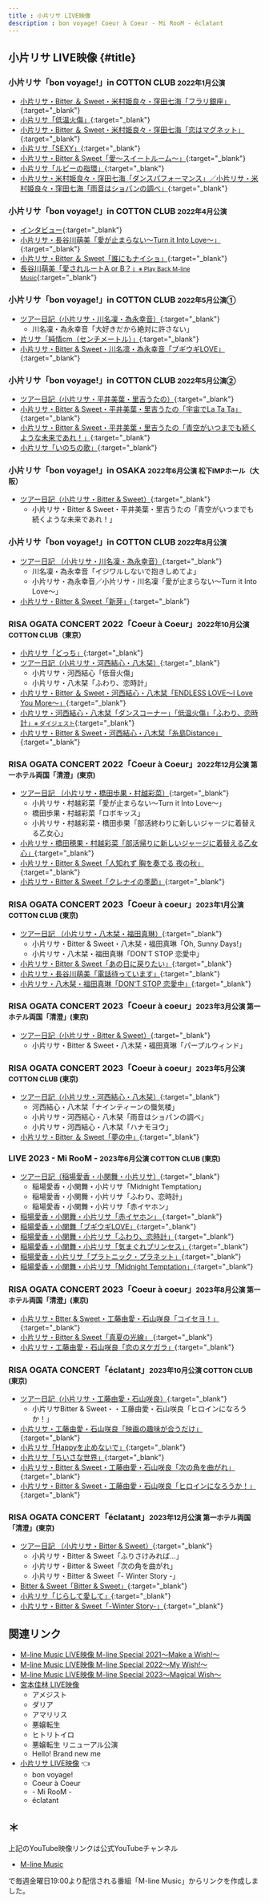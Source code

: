 ```yaml
---
title : 小片リサ LIVE映像
description : bon voyage! Coeur à Coeur - Mi RooM - éclatant
---
```

## 小片リサ LIVE映像 {#title}

### 小片リサ「bon voyage!」in COTTON CLUB <small>2022年1月公演</small>
* [<i class="fa-lg fa-brands fa-youtube"></i> 小片リサ・Bitter ＆ Sweet・米村姫良々・窪田七海「フラリ銀座」](https://www.youtube.com/watch?v=jB-G_ADFxhU&t=2m24s){:target="_blank"}
* [<i class="fa-lg fa-brands fa-youtube"></i> 小片リサ「低温火傷」](https://www.youtube.com/watch?v=UiyIyCzFlq8&t=22m46s){:target="_blank"}
* [<i class="fa-lg fa-brands fa-youtube"></i> 小片リサ・Bitter ＆ Sweet・米村姫良々・窪田七海「恋はマグネット」](https://www.youtube.com/watch?v=tvglrBFOXT4&t=11m22s){:target="_blank"}
* [<i class="fa-lg fa-brands fa-youtube"></i> 小片リサ「SEXY」](https://www.youtube.com/watch?v=eKVQvIM6W4E&t=3m58s){:target="_blank"}
* [<i class="fa-lg fa-brands fa-youtube"></i> 小片リサ・Bitter & Sweet「愛〜スイートルーム〜」](https://www.youtube.com/watch?v=oQMhhQB2SRM&t=2m23s){:target="_blank"}
* [<i class="fa-lg fa-brands fa-youtube"></i> 小片リサ「ルビーの指環」](https://www.youtube.com/watch?v=o50So6oeRlM&t=15m30s){:target="_blank"}
* [<i class="fa-lg fa-brands fa-youtube"></i> 小片リサ・米村姫良々・窪田七海「ダンスパフォーマンス」／小片リサ・米村姫良々・窪田七海「雨音はショパンの調べ」](https://www.youtube.com/watch?v=0rYG-IoI9wE&t=3m36s){:target="_blank"}

### 小片リサ「bon voyage!」in COTTON CLUB <small>2022年4月公演</small>
* [<i class="fa-lg fa-brands fa-youtube"></i> インタビュー](https://www.youtube.com/watch?v=HQaLQ2w356o&t=17m41s){:target="_blank"}
* [<i class="fa-lg fa-brands fa-youtube"></i> 小片リサ・長谷川萌美「愛が止まらない～Turn it Into Love～」](https://www.youtube.com/watch?v=YFrh5mHSSCI&t=13m50s){:target="_blank"}
* [<i class="fa-lg fa-brands fa-youtube"></i> 小片リサ・Bitter ＆ Sweet「誰にもナイショ」](https://www.youtube.com/watch?v=L8Gr0vbkS2Y&t=11m39s){:target="_blank"}
* [<i class="fa-lg fa-brands fa-youtube"></i> 長谷川萌美「愛されルートA or B？」<small>※ Play Back M-line Music</small>](https://www.youtube.com/watch?v=8lnL80gPoCI&t=17m1s){:target="_blank"}

### 小片リサ「bon voyage!」in COTTON CLUB <small>2022年5月公演①</small>
* [<i class="fa-lg fa-brands fa-youtube"></i> ツアー日記（小片リサ・川名凜・為永幸音）](https://www.youtube.com/watch?v=0gfiP-pwxo0&t=19m55s){:target="_blank"}
  * 川名凜・為永幸音「大好きだから絶対に許さない」
* [<i class="fa-lg fa-brands fa-youtube"></i> 片リサ「純情cm（センチメートル）」](https://www.youtube.com/watch?v=N4g2iWwMBY0&t=10m38s){:target="_blank"}
* [<i class="fa-lg fa-brands fa-youtube"></i> 小片リサ・Bitter & Sweet・川名凛・為永幸音「ブギウギLOVE」](https://www.youtube.com/watch?v=sVeS_aWt8_k&t=16m39s){:target="_blank"}

### 小片リサ「bon voyage!」in COTTON CLUB <small>2022年5月公演②</small>
* [<i class="fa-lg fa-brands fa-youtube"></i> ツアー日記（小片リサ・平井美葉・里吉うたの）](https://www.youtube.com/watch?v=N4g2iWwMBY0&t=23m20s){:target="_blank"}
* [<i class="fa-lg fa-brands fa-youtube"></i> 小片リサ・Bitter & Sweet・平井美葉・里吉うたの「宇宙でLa Ta Ta」](https://www.youtube.com/watch?v=q5tRVzxanOI&t=2m57s){:target="_blank"}
* [<i class="fa-lg fa-brands fa-youtube"></i> 小片リサ・Bitter & Sweet・平井美葉・里吉うたの「青空がいつまでも続くような未来であれ！」](https://www.youtube.com/watch?v=RSDQC3umiW8&t=2m54s){:target="_blank"}
* [<i class="fa-lg fa-brands fa-youtube"></i> 小片リサ「いのちの歌」](https://www.youtube.com/watch?v=RSDQC3umiW8&t=18m14s){:target="_blank"}

### 小片リサ「bon voyage!」in OSAKA <small>2022年6月公演 松下IMPホール（大阪）</small>
* [<i class="fa-lg fa-brands fa-youtube"></i> ツアー日記（小片リサ・Bitter & Sweet）](https://www.youtube.com/watch?v=sVeS_aWt8_k&t=23m29s){:target="_blank"}
  * 小片リサ・Bitter & Sweet・平井美葉・里吉うたの「青空がいつまでも続くような未来であれ！」

### 小片リサ「bon voyage!」in COTTON CLUB <small>2022年8月公演</small>
* [<i class="fa-lg fa-brands fa-youtube"></i> ツアー日記 （小片リサ・川名凜・為永幸音）](https://www.youtube.com/watch?v=V9xqf1y4UgI&t=16m59s){:target="_blank"}
  * 川名凜・為永幸音「イジワルしないで抱きしめてよ」
  * 小片リサ・為永幸音／小片リサ・川名凜「愛が止まらない～Turn it Into Love～」
* [<i class="fa-lg fa-brands fa-youtube"></i> 小片リサ・Bitter & Sweet「新芽」](https://www.youtube.com/watch?v=3SJgvwkJ1p4&t=4m48s){:target="_blank"}

### RISA OGATA CONCERT 2022「Coeur à Coeur」<small>2022年10月公演 COTTON CLUB（東京）</small>
* [<i class="fa-lg fa-brands fa-youtube"></i> 小片リサ「どっち」](https://www.youtube.com/watch?v=WOAHynr0fOU&t=11m15s){:target="_blank"}
* [<i class="fa-lg fa-brands fa-youtube"></i> ツアー日記（小片リサ・河西結心・八木栞）](https://www.youtube.com/watch?v=WOAHynr0fOU&t=1601s){:target="_blank"}
  * 小片リサ・河西結心「低音火傷」
  * 小片リサ・八木栞「ふわり、恋時計」
* [<i class="fa-lg fa-brands fa-youtube"></i> 小片リサ・Bitter ＆ Sweet・河西結心・八木栞「ENDLESS LOVE〜I Love You More〜」](https://www.youtube.com/watch?v=_vsdTWua8h0&t=3m15s){:target="_blank"}
* [<i class="fa-lg fa-brands fa-youtube"></i> 小片リサ・河西結心・八木栞「ダンスコーナー」「低温火傷」「ふわり、恋時計」<small>※ ダイジェスト</small>](https://www.youtube.com/watch?v=YxOX5Q1NkWE&t=11m23s){:target="_blank"}
* [<i class="fa-lg fa-brands fa-youtube"></i> 小片リサ・Bitter & Sweet・河西結心・八木栞「糸島Distance」](https://www.youtube.com/watch?v=32LEGgSAhHM&t=11m7s){:target="_blank"}
  

### RISA OGATA CONCERT 2022「Coeur à Coeur」<small>2022年12月公演 第一ホテル両国「清澄」(東京)</small>
* [<i class="fa-lg fa-brands fa-youtube"></i> ツアー日記 （小片リサ・橋田歩果・村越彩菜）](https://www.youtube.com/watch?v=32LEGgSAhHM&t=28m49s){:target="_blank"}
  * 小片リサ・村越彩菜「愛が止まらない～Turn it Into Love～」
  * 橋田歩果・村越彩菜「ロボキッス」
  * 小片リサ・村越彩菜・橋田歩果「部活終わりに新しいジャージに着替える乙女心」
* [<i class="fa-lg fa-brands fa-youtube"></i> 小片リサ・橋田穂果・村越彩菜「部活帰りに新しいジャージに着替える乙女心」](https://www.youtube.com/watch?v=aGPXcbgzBFQ&t=2m59s){:target="_blank"}
* [<i class="fa-lg fa-brands fa-youtube"></i> 小片リサ・Bitter & Sweet「人知れず 胸を奏でる 夜の秋」](https://www.youtube.com/watch?v=XbLPCvx5Zw0&t=3m0s){:target="_blank"}
* [<i class="fa-lg fa-brands fa-youtube"></i> 小片リサ・Bitter & Sweet「クレナイの季節」](https://www.youtube.com/watch?v=oWbQUQgGAZ0&t=3m1s){:target="_blank"}

### RISA OGATA CONCERT 2023「Coeur à coeur」<small>2023年1月公演 COTTON CLUB (東京)</small>
* [<i class="fa-lg fa-brands fa-youtube"></i> ツアー日記 （小片リサ・八木栞・福田真琳）](https://www.youtube.com/watch?v=XbLPCvx5Zw0&t=29m28s){:target="_blank"}
  * 小片リサ・Bitter & Sweet・八木栞・福田真琳「Oh, Sunny Days!」
  * 小片リサ・八木栞・福田真琳「DON'T STOP 恋愛中」
* [<i class="fa-lg fa-brands fa-youtube"></i> 小片リサ・Bitter & Sweet「あの日に戻りたい」](https://www.youtube.com/watch?v=RtYVfY9ATSw&t=3m13s){:target="_blank"}
* [<i class="fa-lg fa-brands fa-youtube"></i> 小片リサ・長谷川萌美「電話待っています」](https://www.youtube.com/watch?v=sRSK2LNcByo&t=13m8s){:target="_blank"}
* [<i class="fa-lg fa-brands fa-youtube"></i> 小片リサ・八木栞・福田真琳「DON'T STOP 恋愛中」](https://www.youtube.com/watch?v=n0u7i0CjLXU&t=10m13s){:target="_blank"}

### RISA OGATA CONCERT 2023「Coeur à coeur」<small>2023年3月公演 第一ホテル両国「清澄」(東京)</small>
* [<i class="fa-lg fa-brands fa-youtube"></i> ツアー日記（小片リサ・Bitter & Sweet）](https://www.youtube.com/watch?v=HrxY93v3DPI&t=18m21s){:target="_blank"}
  * 小片リサ・Bitter & Sweet・八木栞・福田真琳「パープルウィンド」

### RISA OGATA CONCERT 2023「Coeur à coeur」<small>2023年5月公演 COTTON CLUB (東京)</small>
* [<i class="fa-lg fa-brands fa-youtube"></i> ツアー日記（小片リサ・河西結心・八木栞）](https://www.youtube.com/watch?v=0KhNlhHzEuM&t=26m8s){:target="_blank"}
  * 河西結心・八木栞「ナインティーンの蜃気楼」
  * 小片リサ・河西結心・八木栞「雨音はショパンの調べ」
  * 小片リサ・河西結心・八木栞「ハナモヨウ」
* [<i class="fa-lg fa-brands fa-youtube"></i> 小片リサ・Bitter ＆ Sweet「夢の中」](https://www.youtube.com/watch?v=VdVyiDR3_QE&t=10m17s){:target="_blank"}

### LIVE 2023 - Mi RooM - <small>2023年6月公演 COTTON CLUB (東京)</small>
* [<i class="fa-lg fa-brands fa-youtube"></i> ツアー日記（稲場愛香・小関舞・小片リサ）](https://www.youtube.com/watch?v=VdVyiDR3_QE&t=18m3s){:target="_blank"}
  * 稲場愛香・小関舞・小片リサ「Midnight Temptation」
  * 稲場愛香・小関舞・小片リサ「ふわり、恋時計」
  * 稲場愛香・小関舞・小片リサ「赤イヤホン」 
* [<i class="fa-lg fa-brands fa-youtube"></i> 稲場愛香・小関舞・小片リサ「赤イヤホン」 ](https://www.youtube.com/watch?v=MXLXymaQopo&t=2m8s){:target="_blank"}
* [<i class="fa-lg fa-brands fa-youtube"></i> 稲場愛香・小関舞「ブギウギLOVE」](https://www.youtube.com/watch?v=MXLXymaQopo&t=9m32s){:target="_blank"}
* [<i class="fa-lg fa-brands fa-youtube"></i> 稲場愛香・小関舞・小片リサ「ふわり、恋時計」](https://www.youtube.com/watch?v=Fb-tCRfIwBo&t=2m8s){:target="_blank"}
* [<i class="fa-lg fa-brands fa-youtube"></i> 稲場愛香・小関舞・小片リサ「気まぐれプリンセス」](https://www.youtube.com/watch?v=Io_eSr7j61A&t=4m21s){:target="_blank"}
* [<i class="fa-lg fa-brands fa-youtube"></i> 稲場愛香・小片リサ「プラトニック・プラネット」](https://www.youtube.com/watch?v=ZTNVRAtyCpA&t=3m16s){:target="_blank"}
* [<i class="fa-lg fa-brands fa-youtube"></i> 稲場愛香・小関舞・小片リサ「Midnight Temptation」](https://www.youtube.com/watch?v=VdqWrgrrdYc&t=23m40s){:target="_blank"}

### RISA OGATA CONCERT 2023「Coeur à coeur」<small>2023年8月公演 第一ホテル両国「清澄」(東京)</small>
* [<i class="fa-lg fa-brands fa-youtube"></i> 小片リサ・Btter & Sweet・工藤由愛・石山咲良「コイセヨ！」](https://www.youtube.com/watch?v=EPI9YjiqgNA&t=13m42s){:target="_blank"}
* [<i class="fa-lg fa-brands fa-youtube"></i> 小片リサ・Bitter & Sweet「真夏の光線」 ](https://www.youtube.com/watch?v=ZTNVRAtyCpA&t=12m16s){:target="_blank"}
* [<i class="fa-lg fa-brands fa-youtube"></i> 小片リサ・工藤由愛・石山咲良「恋のヌケガラ」](https://www.youtube.com/watch?v=dO1E74lkemM&t=13m14s){:target="_blank"}

### RISA OGATA CONCERT「éclatant」<small>2023年10月公演 COTTON CLUB (東京)</small>
* [<i class="fa-lg fa-brands fa-youtube"></i> ツアー日記（小片リサ・工藤由愛・石山咲良）](https://www.youtube.com/watch?v=scacaAEA0WA&t=10m35s){:target="_blank"}
  *  小片リサBitter & Sweet・・工藤由愛・石山咲良「ヒロインになろうか！」
* [<i class="fa-lg fa-brands fa-youtube"></i> 小片リサ・工藤由愛・石山咲良「映画の趣味が合うだけ」](https://www.youtube.com/watch?v=g8dcb9PIMAw&t=4m54s){:target="_blank"}
* [<i class="fa-lg fa-brands fa-youtube"></i> 小片リサ「Happyを止めないで」](https://www.youtube.com/watch?v=nRdTqAFHhCk&t=12m1s){:target="_blank"}
* [<i class="fa-lg fa-brands fa-youtube"></i> 小片リサ「ちいさな世界」](https://www.youtube.com/watch?v=scacaAEA0WA&t=3m25s){:target="_blank"}
* [<i class="fa-lg fa-brands fa-youtube"></i> 小片リサ・Bitter & Sweet・工藤由愛・石山咲良「次の角を曲がれ」](https://www.youtube.com/watch?v=faeEy5maNVw&t=26m3s){:target="_blank"}
* [<i class="fa-lg fa-brands fa-youtube"></i> 小片リサ・Bitter & Sweet・工藤由愛・石山咲良「ヒロインになろうか！」](https://www.youtube.com/watch?v=iPOAItAdSNo&t=9m23s){:target="_blank"}

### RISA OGATA CONCERT「éclatant」<small>2023年12月公演 第一ホテル両国「清澄」(東京)</small>
* [<i class="fa-lg fa-brands fa-youtube"></i> ツアー日記 （小片リサ・Bitter & Sweet）](https://www.youtube.com/watch?v=VdqWrgrrdYc&t=17m7s){:target="_blank"}
  * 小片リサ・Bitter & Sweet「ふりさけみれば…」
  * 小片リサ・Bitter & Sweet「次の角を曲がれ」
  * 小片リサ・Bitter & Sweet「- Winter Story -」
* [<i class="fa-lg fa-brands fa-youtube"></i> Bitter & Sweet「Bitter & Sweet」](https://www.youtube.com/watch?v=VdqWrgrrdYc&t=9m43s){:target="_blank"}
* [<i class="fa-lg fa-brands fa-youtube"></i> 小片リサ「じらして愛して」](https://www.youtube.com/watch?v=W9kGuqorezA&t=9m0s){:target="_blank"}
* [<i class="fa-lg fa-brands fa-youtube"></i> 小片リサ・Bitter & Sweet「-Winter Story-」](https://www.youtube.com/watch?v=MeUJgeeFOOw&t=11m21s){:target="_blank"}

## 関連リンク
* [M-line Music LIVE映像 M-line Special 2021～Make a Wish!～](./MSMW2021.md)
* [M-line Music LIVE映像 M-line Special 2022～My Wish!～](./MSMW2022.md)
* [M-line Music LIVE映像 M-line Special 2023～Magical Wish～](./MSMW2023.md)
* [宮本佳林 LIVE映像](./karin.md)
  * アメジスト
  * ダリア
  * アマリリス
  * 悪嬢転生
  * ヒトリトイロ
  * 悪嬢転生 リニューアル公演
  * Hello! Brand new me
* [小片リサ LIVE映像](#title) 👈
  * bon voyage!
  * Coeur à Coeur
  * \- Mi RooM \-
  * éclatant

## ＊

上記のYouTube映像リンクは公式YouTubeチャンネル

* [<i class="fa-lg fa-brands fa-youtube"></i> M-line Music](https://www.youtube.com/@mlinemusic)  

で毎週金曜日19:00より配信される番組「M-line Music」からリンクを作成しました。